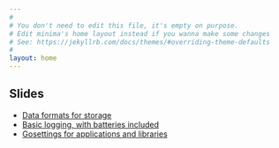 ```yaml
---
#
# You don't need to edit this file, it's empty on purpose.
# Edit minima's home layout instead if you wanna make some changes
# See: https://jekyllrb.com/docs/themes/#overriding-theme-defaults
#
layout: home
---
```


## Slides

* [Data formats for storage][slide1]
* [Basic logging, with batteries included][slide2]
* [Gosettings for applications and libraries][slide3]

[slide1]: https://gitpitch.com/prataprc/gson/master?grs=github
[slide2]: https://gitpitch.com/prataprc/golog/master?grs=github
[slide3]: https://gitpitch.com/prataprc/gosettings/master?grs=github
